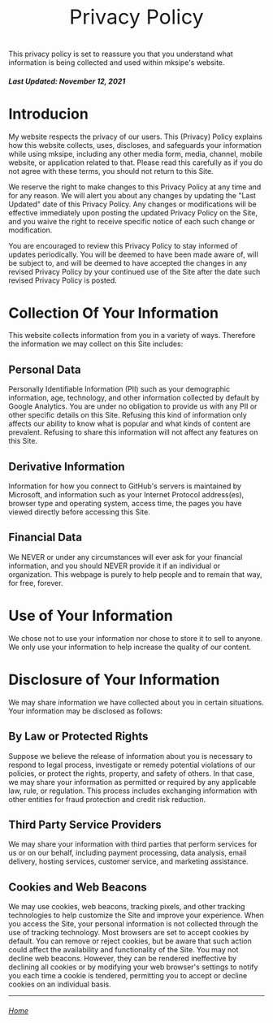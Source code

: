 <p style="text-align: center; font-size: 40px;">Privacy Policy</p>

This privacy policy is set to reassure you that you understand what information is being collected and used within mksipe's website. 

##### Last Updated: November 12, 2021

# Introducion 

My website respects the privacy of our users. This (Privacy) Policy explains how this website collects, uses, discloses, and safeguards your information while using mksipe, including any other media form, media, channel, mobile website, or application related to that. Please read this carefully as if you do not agree with these terms, you should not return to this Site. 

We reserve the right to make changes to this Privacy Policy at any time and for any reason. We will alert you about any changes by updating the "Last Updated" date of this Privacy Policy. Any changes or modifications will be effective immediately upon posting the updated Privacy Policy on the Site, and you waive the right to receive specific notice of each such change or modification.

You are encouraged to review this Privacy Policy to stay informed of updates periodically. You will be deemed to have been made aware of, will be subject to, and will be deemed to have accepted the changes in any revised Privacy Policy by your continued use of the Site after the date such revised Privacy Policy is posted.

# Collection Of Your Information

This website collects information from you in a variety of ways. Therefore the information we may collect on this Site includes:

## Personal Data

Personally Identifiable Information (PII) such as your demographic information, age, technology, and other information collected by default by Google Analytics. You are under no obligation to provide us with any PII or other specific details on this Site. Refusing this kind of information only affects our ability to know what is popular and what kinds of content are prevalent. Refusing to share this information will not affect any features on this Site. 

## Derivative Information

Information for how you connect to GitHub's servers is maintained by Microsoft, and information such as your Internet Protocol address(es), browser type and operating system, access time, the pages you have viewed directly before accessing this Site. 

## Financial Data 

We NEVER or under any circumstances will ever ask for your financial information, and you should NEVER provide it if an individual or organization. This webpage is purely to help people and to remain that way, for free, forever. 

# Use of Your Information

We chose not to use your information nor chose to store it to sell to anyone. We only use your information to help increase the quality of our content.

# Disclosure of Your Information

We may share information we have collected about you in certain situations. Your information may be disclosed as follows:

## By Law or Protected Rights

Suppose we believe the release of information about you is necessary to respond to legal process, investigate or remedy potential violations of our policies, or protect the rights, property, and safety of others. In that case, we may share your information as permitted or required by any applicable law, rule, or regulation. This process includes exchanging information with other entities for fraud protection and credit risk reduction.

## Third Party Service Providers

We may share your information with third parties that perform services for us or on our behalf, including payment processing, data analysis, email delivery, hosting services, customer service, and marketing assistance.


## Cookies and Web Beacons

We may use cookies, web beacons, tracking pixels, and other tracking technologies to help customize the Site and improve your experience. When you access the Site, your personal information is not collected through the use of tracking technology. Most browsers are set to accept cookies by default. You can remove or reject cookies, but be aware that such action could affect the availability and functionality of the Site. You may not decline web beacons. However, they can be rendered ineffective by declining all cookies or by modifying your web browser's settings to notify you each time a cookie is tendered, permitting you to accept or decline cookies on an 
individual basis.

---


###### [Home](https://mksipe.github.io/mksipe/)
